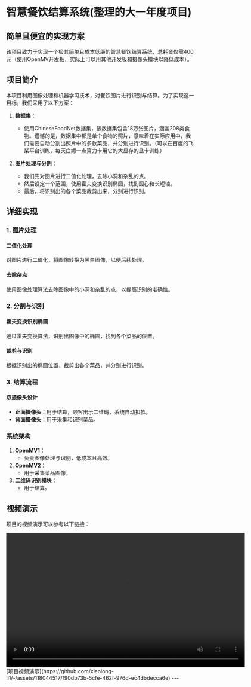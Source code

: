 # 智慧餐饮结算系统(整理的大一年度项目)
## 简单且便宜的实现方案

该项目致力于实现一个极其简单且成本低廉的智慧餐饮结算系统，总耗资仅需400元（使用OpenMV开发板，实际上可以用其他开发板和摄像头模块以降低成本）。

## 项目简介

本项目利用图像处理和机器学习技术，对餐饮图片进行识别与结算。为了实现这一目标，我们采用了以下方案：

1. **数据集**：
    - 使用ChineseFoodNet数据集，该数据集包含18万张图片，涵盖208类食物。遗憾的是，数据集中都是单个食物的照片，意味着在实际应用中，我们需要自动分割出照片中的多款菜品，并分别进行识别。（可以在百度的飞桨平台训练，每天白嫖一点算力卡用它的大显存的显卡训练）

2. **图片处理与分割**：
    - 我们先对图片进行二值化处理，去除小洞和杂乱的点。
    - 然后设定一个范围，使用霍夫变换识别椭圆，找到圆心和长短轴。
    - 最后，将识别出的各个菜品裁剪出来，分别进行识别。

## 详细实现

### 1. 图片处理

#### 二值化处理
对图片进行二值化，将图像转换为黑白图像，以便后续处理。

#### 去除杂点
使用图像处理算法去除图像中的小洞和杂乱的点，以提高识别的准确性。

### 2. 分割与识别

#### 霍夫变换识别椭圆
通过霍夫变换算法，识别出图像中的椭圆，找到各个菜品的位置。

#### 裁剪与识别
根据识别出的椭圆位置，裁剪出各个菜品，并分别进行识别。

### 3. 结算流程

#### 双摄像头设计
- **正面摄像头**：用于结算，顾客出示二维码，系统自动扣款。
- **背面摄像头**：用于采集和识别菜品。

### 系统架构

1. **OpenMV1**：
    - 负责图像处理与识别，低成本且高效。
2. **OpenMV2**：
    - 用于采集菜品图像。
3. **二维码识别模块**：
    - 用于结算。

## 视频演示

项目的视频演示可以参考以下链接：

<div align="center">
  <video width="640" height="360" controls>
    <source src="https://github.com/xiaolong-li1/-/assets/118044517/f90db73b-5cfe-462f-976d-ec4dbdecca6e" type="video/mp4">
    Your browser does not support the video tag.
  </video>
</div>
[项目视频演示](https://github.com/xiaolong-li1/-/assets/118044517/f90db73b-5cfe-462f-976d-ec4dbdecca6e)
---
